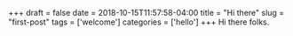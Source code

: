 +++ 
draft = false
date = 2018-10-15T11:57:58-04:00
title = "Hi there"
slug = "first-post"
tags = ['welcome']
categories = ['hello']
+++
Hi there folks.
